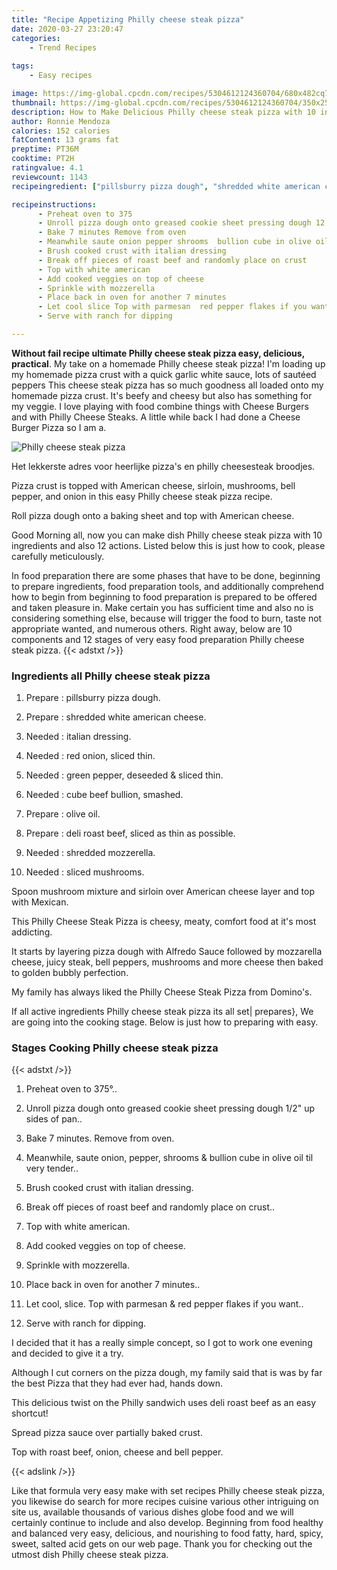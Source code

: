```yaml
---
title: "Recipe Appetizing Philly cheese steak pizza"
date: 2020-03-27 23:20:47
categories:
    - Trend Recipes
    
tags:
    - Easy recipes

image: https://img-global.cpcdn.com/recipes/5304612124360704/680x482cq70/philly-cheese-steak-pizza-recipe-main-photo.jpg
thumbnail: https://img-global.cpcdn.com/recipes/5304612124360704/350x250cq70/philly-cheese-steak-pizza-recipe-main-photo.jpg
description: How to Make Delicious Philly cheese steak pizza with 10 ingredients and 12 stages of easy cooking.
author: Ronnie Mendoza
calories: 152 calories
fatContent: 13 grams fat
preptime: PT36M
cooktime: PT2H
ratingvalue: 4.1
reviewcount: 1143
recipeingredient: ["pillsburry pizza dough", "shredded white american cheese", "italian dressing", "red onion sliced thin", "green pepper deseeded  sliced thin", "cube beef bullion smashed", "olive oil", "deli roast beef sliced as thin as possible", "shredded mozzerella", "sliced mushrooms"]

recipeinstructions: 
      - Preheat oven to 375 
      - Unroll pizza dough onto greased cookie sheet pressing dough 12 up sides of pan 
      - Bake 7 minutes Remove from oven 
      - Meanwhile saute onion pepper shrooms  bullion cube in olive oil til very tender 
      - Brush cooked crust with italian dressing 
      - Break off pieces of roast beef and randomly place on crust 
      - Top with white american 
      - Add cooked veggies on top of cheese 
      - Sprinkle with mozzerella 
      - Place back in oven for another 7 minutes 
      - Let cool slice Top with parmesan  red pepper flakes if you want 
      - Serve with ranch for dipping

---
```




**Without fail recipe ultimate Philly cheese steak pizza easy, delicious, practical**. My take on a homemade Philly cheese steak pizza! I&#39;m loading up my homemade pizza crust with a quick garlic white sauce, lots of sautéed peppers This cheese steak pizza has so much goodness all loaded onto my homemade pizza crust. It&#39;s beefy and cheesy but also has something for my veggie. I love playing with food combine things with Cheese Burgers and with Philly Cheese Steaks. A little while back I had done a Cheese Burger Pizza so I am a.


![Philly cheese steak pizza](https://img-global.cpcdn.com/recipes/5304612124360704/680x482cq70/philly-cheese-steak-pizza-recipe-main-photo.jpg "Philly cheese steak pizza")



Het lekkerste adres voor heerlijke pizza&#39;s en philly cheesesteak broodjes.

Pizza crust is topped with American cheese, sirloin, mushrooms, bell pepper, and onion in this easy Philly cheese steak pizza recipe.

Roll pizza dough onto a baking sheet and top with American cheese.


Good Morning all, now you can make dish Philly cheese steak pizza with 10 ingredients and also 12 actions. Listed below this is just how to cook, please carefully meticulously.

In food preparation there are some phases that have to be done, beginning to prepare ingredients, food preparation tools, and additionally comprehend how to begin from beginning to food preparation is prepared to be offered and taken pleasure in. Make certain you has sufficient time and also no is considering something else, because will trigger the food to burn, taste not appropriate wanted, and numerous others. Right away, below are 10 components and 12 stages of very easy food preparation Philly cheese steak pizza.
{{< adstxt />}}

### Ingredients all Philly cheese steak pizza


1. Prepare  : pillsburry pizza dough.

1. Prepare  : shredded white american cheese.

1. Needed  : italian dressing.

1. Needed  : red onion, sliced thin.

1. Needed  : green pepper, deseeded &amp; sliced thin.

1. Needed  : cube beef bullion, smashed.

1. Prepare  : olive oil.

1. Prepare  : deli roast beef, sliced as thin as possible.

1. Needed  : shredded mozzerella.

1. Needed  : sliced mushrooms.


Spoon mushroom mixture and sirloin over American cheese layer and top with Mexican.

This Philly Cheese Steak Pizza is cheesy, meaty, comfort food at it&#39;s most addicting.

It starts by layering pizza dough with Alfredo Sauce followed by mozzarella cheese, juicy steak, bell peppers, mushrooms and more cheese then baked to golden bubbly perfection.

My family has always liked the Philly Cheese Steak Pizza from Domino&#39;s.


If all active ingredients Philly cheese steak pizza its all set| prepares}, We are going into the cooking stage. Below is just how to preparing with easy.

### Stages Cooking Philly cheese steak pizza

{{< adstxt />}}


1. Preheat oven to 375°..



1. Unroll pizza dough onto greased cookie sheet pressing dough 1/2&#34; up sides of pan..



1. Bake 7 minutes. Remove from oven.



1. Meanwhile, saute onion, pepper, shrooms &amp; bullion cube in olive oil til very tender..



1. Brush cooked crust with italian dressing.



1. Break off pieces of roast beef and randomly place on crust..



1. Top with white american.



1. Add cooked veggies on top of cheese.



1. Sprinkle with mozzerella.



1. Place back in oven for another 7 minutes..



1. Let cool, slice. Top with parmesan &amp; red pepper flakes if you want..



1. Serve with ranch for dipping.




I decided that it has a really simple concept, so I got to work one evening and decided to give it a try.

Although I cut corners on the pizza dough, my family said that is was by far the best Pizza that they had ever had, hands down.

This delicious twist on the Philly sandwich uses deli roast beef as an easy shortcut!

Spread pizza sauce over partially baked crust.

Top with roast beef, onion, cheese and bell pepper.


{{< adslink />}}

Like that formula very easy make with set recipes Philly cheese steak pizza, you likewise do search for more recipes cuisine various other intriguing on site us, available thousands of various dishes globe food and we will certainly continue to include and also develop. Beginning from food healthy and balanced very easy, delicious, and nourishing to food fatty, hard, spicy, sweet, salted acid gets on our web page. Thank you for checking out the utmost dish Philly cheese steak pizza.
